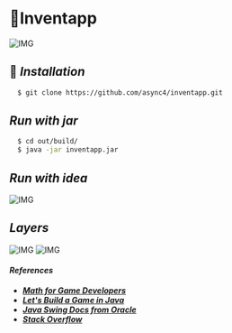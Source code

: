 # 🔌Inventapp

![IMG](https://i.imgur.com/nVDIKAJ.gif)

## 📌 ***Installation***
```sh
  $ git clone https://github.com/async4/inventapp.git
```

## ***Run with jar***
```sh
  $ cd out/build/
  $ java -jar inventapp.jar
```

## ***Run with idea***
![IMG](https://i.imgur.com/FrfUNQf.gif)

## ***Layers***
![IMG](https://i.imgur.com/jv6gSrn.png)
![IMG](https://i.imgur.com/UjNaNTR.png)


#### ***References***
* [***Math for Game Developers***](https://www.youtube.com/playlist?list=PLW3Zl3wyJwWOpdhYedlD-yCB7WQoHf-My)
* [***Let's Build a Game in Java***](https://www.youtube.com/playlist?list=PLWms45O3n--6TvZmtFHaCWRZwEqnz2MHa)
* [***Java Swing Docs from Oracle***](https://docs.oracle.com/javase/tutorial/uiswing/index.html)
* [***Stack Overflow***](https://stackoverflow.com/)

